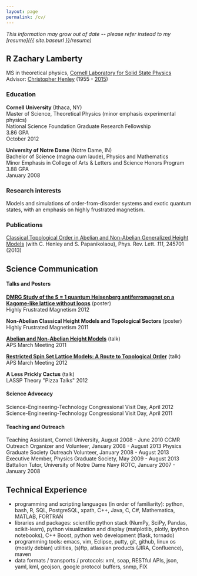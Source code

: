 ```yaml
---
layout: page
permalink: /cv/
---
```


*This information may grow out of date -- please refer instead to my [resume]({{ site.baseurl }}/resume)*

## R Zachary Lamberty
MS in theoretical physics, [Cornell Laboratory for Solid State Physics](http://www.lassp.cornell.edu/)  
Advisor: [Christopher Henley](http://www.lassp.cornell.edu/clh/) (1955 - [2015](http://www.lassp.cornell.edu/news/2015-07/physics-professor-chris-henley-dies-59))

### Education

**Cornell University** (Ithaca, NY)  
Master of Science, Theoretical Physics (minor emphasis experimental physics)  
National Science Foundation Graduate Research Fellowship  
3.86 GPA  
October 2012

**University of Notre Dame** (Notre Dame, IN)  
Bachelor of Science (magna cum laude), Physics and Mathematics  
Minor Emphasis in College of Arts & Letters and Science Honors Program  
3.88 GPA  
January 2008

### Research interests
Models and simulations of order-from-disorder systems and exotic quantum states, with an emphasis on highly frustrated magnetism.

### Publications
[Classical Topological Order in Abelian and Non-Abelian Generalized Height Models](http://journals.aps.org/prl/abstract/10.1103/PhysRevLett.111.245701) (with C. Henley and S. Papanikolaou), Phys. Rev. Lett. *111*, 245701 (2013)

## Science Communication

#### Talks and Posters
**[DMRG Study of the S = 1 quantum Heisenberg antiferromagnet on a Kagome-like lattice without loops](http://www.lassp.cornell.edu/clh/Talks/Lamberty_HFM2012.pdf)** (poster)  
Highly Frustrated Magnetism 2012

**Non-Abelian Classical Height Models and Topological Sectors** (poster)  
Highly Frustrated Magnetism 2011

**[Abelian and Non-Abelian Height Models](http://meetings.aps.org/Meeting/MAR11/Session/B18.1)** (talk)  
APS March Meeting 2011

**[Restricted Spin Set Lattice Models: A Route to Topological Order](http://meetings.aps.org/Meeting/MAR12/Session/X8.9)** (talk)  
APS March Meeting 2012

**A Less Prickly Cactus** (talk)  
LASSP Theory "Pizza Talks" 2012


#### Science Advocacy
Science-Engineering-Technology Congressional Visit Day, April 2012  
Science-Engineering-Technology Congressional Visit Day, April 2011


#### Teaching and Outreach
Teaching Assistant, Cornell University,  August 2008 - June 2010
CCMR Outreach Organizer and Volunteer, January 2008 - August 2013
Physics Graduate Society Outreach Volunteer, January 2008 - August 2013
Executive Member, Physics Graduate Society, May 2009 - August 2013
Battalion Tutor, University of Notre Dame Navy ROTC, January 2007 - January 2008


## Technical Experience
+ programming and scripting languages (in order of familiarity): python, bash, R, SQL, PostgreSQL, xpath, C++, Java, C, C#, Mathematica, MATLAB, FORTRAN
+ libraries and packages: scientific python stack (NumPy, SciPy, Pandas, scikit-learn), python visualization and display (matplotlib, plotly, ipython notebooks), C++ Boost, python web development (flask, tornado)
+ programming tools: emacs, vim, Eclipse, putty, git, github, linux os (mostly debian) utilities, (s)ftp, atlassian products (JIRA, Confluence), maven
+ data formats / transports / protocols: xml, soap, RESTful APIs, json, yaml, kml, geojson, google protocol buffers, snmp, FIX
